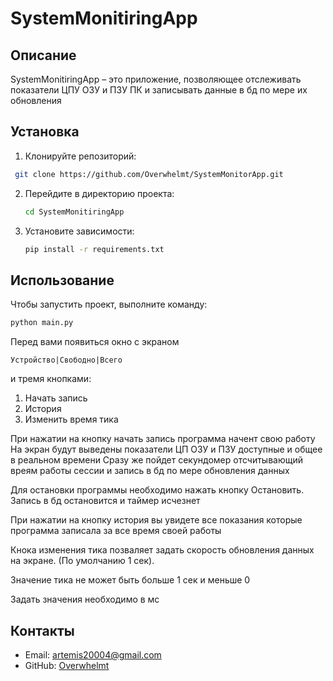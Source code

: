 # SystemMonitiringApp

## Описание 
SystemMonitiringApp – это приложение, позволяющее отслеживать
показатели ЦПУ ОЗУ и ПЗУ ПК и записывать данные в бд по мере их обновления

## Установка
1. Клонируйте репозиторий:
  ```bash
   git clone https://github.com/Overwhelmt/SystemMonitorApp.git
   ```
2. Перейдите в директорию проекта:
   ```bash
   cd SystemMonitiringApp
   ```
3. Установите зависимости:
   ```bash
   pip install -r requirements.txt
   ```

## Использование

Чтобы запустить проект, выполните команду:

```bash
python main.py
```

Перед вами появиться окно с экраном

```Устройство|Свободно|Всего```

и тремя кнопками:
1. Начать запись
2. История
3. Изменить время тика

При нажатии на кнопку начать запись программа начент свою работу
На экран будут выведены показатели ЦП ОЗУ и ПЗУ доступные и общее в реальном времени
Сразу же пойдет секундомер отсчитывающий вреям работы сессии и запись в бд по мере обновления данных

Для остановки программы необходимо нажать кнопку Остановить.
Запись в бд остановится и таймер исчезнет

При нажатии на кнопку история вы увидете все показания которые программа записала за все время своей работы

Кнока изменения тика позваляет задать скорость обновления данных на экране.
(По умолчанию 1 сек). 

Значение тика не может быть больше 1 сек и меньше 0

Задать значения необходимо в мс



## Контакты

- Email: artemis20004@gmail.com
- GitHub: [Overwhelmt](https://github.com/Overwhelmt)